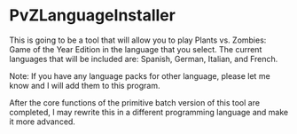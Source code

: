 # PvZLanguageInstaller
This is going to be a tool that will allow you to play Plants vs. Zombies: Game of the Year Edition in the language that you select. The current languages that will be included are: Spanish, German, Italian, and French.

Note: If you have any language packs for other language, please let me know and I will add them to this program.

After the core functions of the primitive batch version of this tool are completed, I may rewrite this in a different programming language and make it more advanced.
